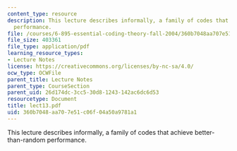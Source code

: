 ```yaml
---
content_type: resource
description: This lecture describes informally, a family of codes that achieve better-than-random
  performance.
file: /courses/6-895-essential-coding-theory-fall-2004/360b7048aa707e51c06f04a50a9781a1_lect13.pdf
file_size: 403361
file_type: application/pdf
learning_resource_types:
- Lecture Notes
license: https://creativecommons.org/licenses/by-nc-sa/4.0/
ocw_type: OCWFile
parent_title: Lecture Notes
parent_type: CourseSection
parent_uid: 26d174dc-3cc5-30d8-1243-142ac6dc6d53
resourcetype: Document
title: lect13.pdf
uid: 360b7048-aa70-7e51-c06f-04a50a9781a1
---
```

This lecture describes informally, a family of codes that achieve better-than-random performance.